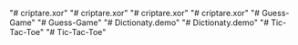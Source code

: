 "# criptare.xor" 
"# criptare.xor" 
"# criptare.xor" 
"# criptare.xor" 
"# Guess-Game" 
"# Guess-Game" 
"# Dictionaty.demo" 
"# Dictionaty.demo" 
"# Tic-Tac-Toe" 
"# Tic-Tac-Toe" 
